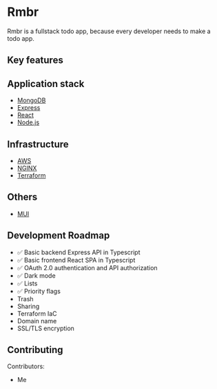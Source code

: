 # Rmbr

Rmbr is a fullstack todo app, because every developer needs to make a todo app.

## Key features

## Application stack

- [MongoDB](https://www.mongodb.com/)
- [Express](https://expressjs.com/)
- [React](https://reactjs.org/)
- [Node.js](https://nodejs.org/en/)

## Infrastructure

- [AWS](https://aws.amazon.com/)
- [NGINX](https://nginx.org/)
- [Terraform](https://www.terraform.io/)

## Others

- [MUI](https://mui.com/)

## Development Roadmap

- :white_check_mark: Basic backend Express API in Typescript
- :white_check_mark: Basic frontend React SPA in Typescript
- :white_check_mark: OAuth 2.0 authentication and API authorization
- :white_check_mark: Dark mode
- :white_check_mark: Lists
- :white_check_mark: Priority flags
- Trash
- Sharing
- Terraform IaC
- Domain name
- SSL/TLS encryption

## Contributing

Contributors:

- Me
